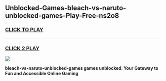 
## Unblocked-Games-bleach-vs-naruto-unblocked-games-Play-Free-ns2o8
<h3>
<a href="https://premium76.site?title=bleach-vs-naruto-unblocked-games&ref=17A">CLICK TO PLAY</a></h3>
<hr>

<h3>
<a href="https://premium76.site?title=bleach-vs-naruto-unblocked-games&ref=17A">CLICK 2 PLAY</a>
  
</h3>

<a href="https://premium76.site?title=bleach-vs-naruto-unblocked-games&ref=17A"><img src="https://clearcache.store/games.png"></a>


**bleach-vs-naruto-unblocked-games games unblocked: Your Gateway to Fun and Accessible Online Gaming**
